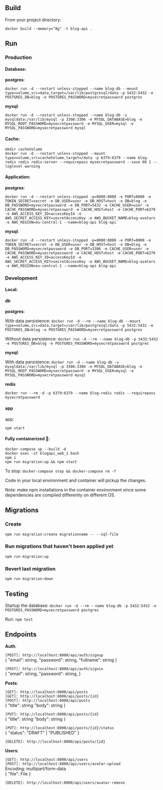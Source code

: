## Build

From your project directory:

`docker build --memory="8g" -t blog-api .`

## Run

### Production

#### Database:

<strong>postgres</strong>:

`docker run -d --restart unless-stopped --name blog-db --mount type=volume,src=data,target=/var/lib/postgresql/data -p 5432:5432 -e POSTGRES_DB=blog -e POSTGRES_PASSWORD=mysecretpassword postgres`

<strong>mysql</strong>:

`docker run -d --restart unless-stopped --name blog-db -v mysqldata:/var/lib/mysql -p 3306:3306 -e MYSQL_DATABASE=blog -e MYSQL_ROOT_PASSWORD=mysecretpassword -e MYSQL_USER=mysql -e MYSQL_PASSWORD=mysecretpassword mysql`

#### Cache:

`mkdir cacheVolume` <br />
`docker run -d --restart unless-stopped --mount type=volume,src=cacheVolume,target=/data -p 6379:6379 --name blog-redis redis redis-server --requirepass mysecretpassword --save 60 1 --loglevel warning`

#### Application:

<strong>postgres</strong>:

`docker run -d --restart unless-stopped -p=8000:8000 -e PORT=8000 -e TOKEN_SECRET=secret -e DB_USER=user -e DB_HOST=host -e DB=blog -e DB_PASSWORD=mysecretpassword -e DB_PORT=5432 -e CACHE_USER=user -e CACHE_PASSWORD=mysecretpassword -e CACHE_HOST=host -e CACHE_PORT=6379 -e AWS_ACCESS_KEY_ID=accessKeyId -e AWS_SECRET_ACCESS_KEY=secretAccessKey -e AWS_BUCKET_NAME=blog-avatars -e AWS_REGION=eu-central-1 --name=blog-api blog-api`

<strong>mysql</strong>:

`docker run -d --restart unless-stopped -p=8000:8000 -e PORT=8000 -e TOKEN_SECRET=secret -e DB_USER=user -e DB_HOST=host -e DB=blog -e DB_PASSWORD=mysecretpassword -e DB_PORT=3306 -e CACHE_USER=user -e CACHE_PASSWORD=mysecretpassword -e CACHE_HOST=host -e CACHE_PORT=6379 -e AWS_ACCESS_KEY_ID=accessKeyId -e AWS_SECRET_ACCESS_KEY=secretAccessKey -e AWS_BUCKET_NAME=blog-avatars -e AWS_REGION=eu-central-1 --name=blog-api blog-api`

### Development

#### Local:

#### db

<strong>postgres</strong>:

With data persistence:
`docker run -d --rm --name blog-db --mount type=volume,src=data,target=/var/lib/postgresql/data -p 5432:5432 -e POSTGRES_DB=blog -e POSTGRES_PASSWORD=mysecretpassword postgres`

Without data persistence:
`docker run -d --rm --name blog-db -p 5432:5432 -e POSTGRES_DB=blog -e POSTGRES_PASSWORD=mysecretpassword postgres`

<strong>mysql</strong>:

With data persistence:
`docker run -d --name blog-db -v mysqldata:/var/lib/mysql -p 3306:3306 -e MYSQL_DATABASE=blog -e MYSQL_ROOT_PASSWORD=mysecretpassword -e MYSQL_USER=mysql -e MYSQL_PASSWORD=mysecretpassword mysql`

<strong>redis</strong>

`docker run --rm -d -p 6379:6379 --name blog-redis redis --requirepass mysecretpassword`

#### app

app:

`npm start`

#### Fully containerized 🚀:

`docker-compose up --build -d` <br />
`docker exec -it blogapi_web_1 bash` <br />
`npm i` <br />
`npm run migration:up && npm start`

To stop: `docker-compose stop && docker-compose rm -f`

Code in your local environment and container will pickup the changes.

Note: make npm installations in the container environment since some dependencies are compiled differently on different OS.

## Migrations

### Create

`npm run migration:create migrationname -- --sql-file`

### Run migrations that haven't been applied yet

`npm run migration:up`

### Revert last migration

`npm run migration:down`

## Testing

Startup the database: `docker run -d --rm --name blog-db -p 5432:5432 -e POSTGRES_PASSWORD=mysecretpassword postgres`

Run: `npm test`

## Endpoints

<strong>Auth</strong>:

`[POST]: http://localhost:8000/api/auth/signup` <br />
{
"email": string,
"password": string,
"fullname": string
}

`[POST]: http://localhost:8000/api/auth/signin` <br />
{
"email": string,
"password": string,
}

<strong>Posts</strong>:

`[GET]: http://localhost:8000/api/posts` <br />
`[GET]: http://localhost:8000/api/posts/{id}` <br />
`[POST]: http://localhost:8000/api/posts` <br />
{
"title": string
"body": string
}

`[PUT]: http://localhost:8000/api/posts/{id}` <br />
{
"title": string
"body": string
}

`[PUT]: http://localhost:8000/api/posts/{id}/status` <br />
{
"status": "DRAFT" | "PUBLISHED"
}

`[DELETE]: http://localhost:8000/api/posts/{id}`

<strong>Users</strong>:

`[GET]: http://localhost:8000/api/users` <br />
`[POST]: http://localhost:8000/api/users/avatar-upload` <br />
Encoding: multipart/form-data <br />
{
"file": File
}

`[DELETE]: http://localhost:8000/api/users/avatar-remove`
